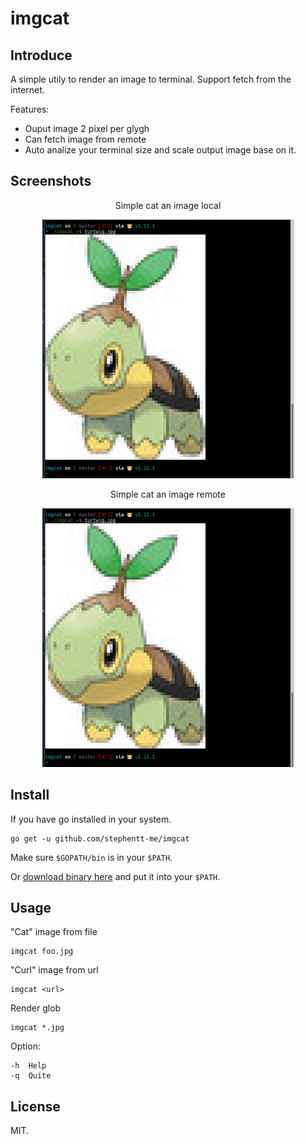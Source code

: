 # imgcat

## Introduce

A simple utily to render an image to terminal. Support fetch from the internet.

Features:
* Ouput image 2 pixel per glygh
* Can fetch image from remote
* Auto analize your terminal size and scale output image base on it.

## Screenshots

<center>
    <p>Simple cat an image local</p>
    <img src="docs/images/screenshot01.png">
    <p>Simple cat an image remote</p>
    <img src="docs/images/screenshot01.png">
</center>

## Install

If you have go installed in your system.

```
go get -u github.com/stephentt-me/imgcat
```

Make sure `$GOPATH/bin` is in your `$PATH`.

Or [download binary here](#) and put it into your `$PATH`.

## Usage

"Cat" image from file
```
imgcat foo.jpg
```

"Curl" image from url
```
imgcat <url>
```

Render glob
```
imgcat *.jpg
```

Option:
```
-h  Help
-q  Quite
```

## License

MIT.